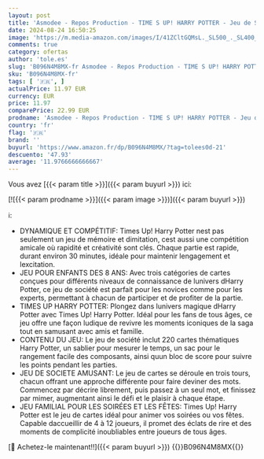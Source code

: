 ```yaml
---
layout: post
title: 'Asmodee - Repos Production - TIME S UP! HARRY POTTER - Jeu de Société Pour Enfants dès 8 Ans - Jeu de Cartes Rapide et Amusant pour Toute La Famille - 4 à 12 Joueurs - 30 Min - Version Française'
date: 2024-08-24 16:50:25
image: 'https://m.media-amazon.com/images/I/41ZCltGQMsL._SL500_._SL400_.jpg'
comments: true
category: ofertas
author: 'tole.es'
slug: 'B096N4M8MX-fr Asmodee - Repos Production - TIME S UP! HARRY POTTER - Jeu...'
sku: 'B096N4M8MX-fr'
tags: [ '🇫🇷', ]
actualPrice: 11.97 EUR
currency: EUR
price: 11.97
comparePrice: 22.99 EUR
prodname: 'Asmodee - Repos Production - TIME S UP! HARRY POTTER - Jeu de Société Pour Enfants dès 8 Ans - Jeu de Cartes Rapide et Amusant pour Toute La Famille - 4 à 12 Joueurs - 30 Min - Version Française'
country: 'fr'
flag: '🇫🇷'
brand: ''
buyurl: 'https://www.amazon.fr/dp/B096N4M8MX/?tag=tolees0d-21'
descuento: '47.93'
average: '11.9766666666667'
---
```


Vous avez [{{< param title >}}]({{< param buyurl >}}) ici:

[![{{< param prodname >}}]({{< param image >}})]({{< param buyurl >}})

ℹ️:

- DYNAMIQUE ET COMPÉTITIF: Times Up! Harry Potter nest pas seulement un jeu de mémoire et dimitation, cest aussi une compétition amicale où rapidité et créativité sont clés. Chaque partie est rapide, durant environ 30 minutes, idéale pour maintenir lengagement et lexcitation.
- JEU POUR ENFANTS DES 8 ANS: Avec trois catégories de cartes conçues pour différents niveaux de connaissance de lunivers dHarry Potter, ce jeu de société est parfait pour les novices comme pour les experts, permettant à chacun de participer et de profiter de la partie.
- TIMES UP HARRY POTTER: Plongez dans lunivers magique dHarry Potter avec Times Up! Harry Potter. Idéal pour les fans de tous âges, ce jeu offre une façon ludique de revivre les moments iconiques de la saga tout en samusant avec amis et famille.
- CONTENU DU JEU: Le jeu de société inclut 220 cartes thématiques Harry Potter, un sablier pour mesurer le temps, un sac pour le rangement facile des composants, ainsi quun bloc de score pour suivre les points pendant les parties.
- JEU DE SOCIETE AMUSANT: Le jeu de cartes se déroule en trois tours, chacun offrant une approche différente pour faire deviner des mots. Commencez par décrire librement, puis passez à un seul mot, et finissez par mimer, augmentant ainsi le défi et le plaisir à chaque étape.
- JEU FAMILIAL POUR LES SOIRÉES ET LES FÊTES: Times Up! Harry Potter est le jeu de cartes idéal pour animer vos soirées ou vos fêtes. Capable daccueillir de 4 à 12 joueurs, il promet des éclats de rire et des moments de complicité inoubliables entre joueurs de tous âges.

[🛒 Achetez-le maintenant!!]({{< param buyurl >}})
{{<world>}}B096N4M8MX{{</world>}}
